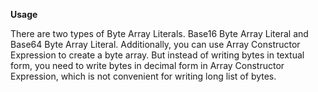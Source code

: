 **Usage**

There are two types of Byte Array Literals. Base16 Byte Array Literal and Base64 Byte Array Literal. Additionally, you can use Array Constructor Expression to create a byte array. But instead of writing bytes in textual form, you need to write bytes in decimal form in Array Constructor Expression, which is not convenient for writing long list of bytes.